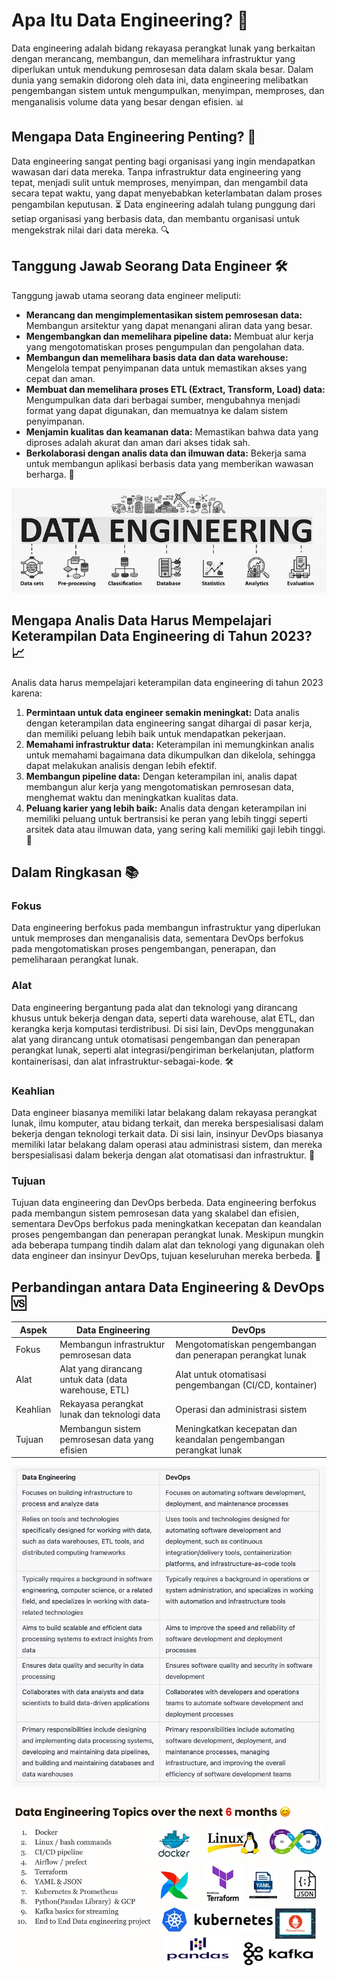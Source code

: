 # Apa Itu Data Engineering? 🤔

Data engineering adalah bidang rekayasa perangkat lunak yang berkaitan dengan merancang, membangun, dan memelihara infrastruktur yang diperlukan untuk mendukung pemrosesan data dalam skala besar. Dalam dunia yang semakin didorong oleh data ini, data engineering melibatkan pengembangan sistem untuk mengumpulkan, menyimpan, memproses, dan menganalisis volume data yang besar dengan efisien. 📊

## Mengapa Data Engineering Penting? 🚀

Data engineering sangat penting bagi organisasi yang ingin mendapatkan wawasan dari data mereka. Tanpa infrastruktur data engineering yang tepat, menjadi sulit untuk memproses, menyimpan, dan mengambil data secara tepat waktu, yang dapat menyebabkan keterlambatan dalam proses pengambilan keputusan. ⏳ Data engineering adalah tulang punggung dari setiap organisasi yang berbasis data, dan membantu organisasi untuk mengekstrak nilai dari data mereka. 🔍

## Tanggung Jawab Seorang Data Engineer 🛠️

Tanggung jawab utama seorang data engineer meliputi:

- **Merancang dan mengimplementasikan sistem pemrosesan data:** Membangun arsitektur yang dapat menangani aliran data yang besar.
- **Mengembangkan dan memelihara pipeline data:** Membuat alur kerja yang mengotomatiskan proses pengumpulan dan pengolahan data.
- **Membangun dan memelihara basis data dan data warehouse:** Mengelola tempat penyimpanan data untuk memastikan akses yang cepat dan aman.
- **Membuat dan memelihara proses ETL (Extract, Transform, Load) data:** Mengumpulkan data dari berbagai sumber, mengubahnya menjadi format yang dapat digunakan, dan memuatnya ke dalam sistem penyimpanan.
- **Menjamin kualitas dan keamanan data:** Memastikan bahwa data yang diproses adalah akurat dan aman dari akses tidak sah.
- **Berkolaborasi dengan analis data dan ilmuwan data:** Bekerja sama untuk membangun aplikasi berbasis data yang memberikan wawasan berharga. 🤝

![alt text](image.png)

## Mengapa Analis Data Harus Mempelajari Keterampilan Data Engineering di Tahun 2023? 📈

Analis data harus mempelajari keterampilan data engineering di tahun 2023 karena:

1. **Permintaan untuk data engineer semakin meningkat:** Data analis dengan keterampilan data engineering sangat dihargai di pasar kerja, dan memiliki peluang lebih baik untuk mendapatkan pekerjaan.
2. **Memahami infrastruktur data:** Keterampilan ini memungkinkan analis untuk memahami bagaimana data dikumpulkan dan dikelola, sehingga dapat melakukan analisis dengan lebih efektif.
3. **Membangun pipeline data:** Dengan keterampilan ini, analis dapat membangun alur kerja yang mengotomatiskan pemrosesan data, menghemat waktu dan meningkatkan kualitas data.
4. **Peluang karier yang lebih baik:** Analis data dengan keterampilan ini memiliki peluang untuk bertransisi ke peran yang lebih tinggi seperti arsitek data atau ilmuwan data, yang sering kali memiliki gaji lebih tinggi. 💼

## Dalam Ringkasan 📚

### Fokus
Data engineering berfokus pada membangun infrastruktur yang diperlukan untuk memproses dan menganalisis data, sementara DevOps berfokus pada mengotomatiskan proses pengembangan, penerapan, dan pemeliharaan perangkat lunak.

### Alat
Data engineering bergantung pada alat dan teknologi yang dirancang khusus untuk bekerja dengan data, seperti data warehouse, alat ETL, dan kerangka kerja komputasi terdistribusi. Di sisi lain, DevOps menggunakan alat yang dirancang untuk otomatisasi pengembangan dan penerapan perangkat lunak, seperti alat integrasi/pengiriman berkelanjutan, platform kontainerisasi, dan alat infrastruktur-sebagai-kode. 🛠️

### Keahlian
Data engineer biasanya memiliki latar belakang dalam rekayasa perangkat lunak, ilmu komputer, atau bidang terkait, dan mereka berspesialisasi dalam bekerja dengan teknologi terkait data. Di sisi lain, insinyur DevOps biasanya memiliki latar belakang dalam operasi atau administrasi sistem, dan mereka berspesialisasi dalam bekerja dengan alat otomatisasi dan infrastruktur. 🔧

### Tujuan
Tujuan data engineering dan DevOps berbeda. Data engineering berfokus pada membangun sistem pemrosesan data yang skalabel dan efisien, sementara DevOps berfokus pada meningkatkan kecepatan dan keandalan proses pengembangan dan penerapan perangkat lunak. Meskipun mungkin ada beberapa tumpang tindih dalam alat dan teknologi yang digunakan oleh data engineer dan insinyur DevOps, tujuan keseluruhan mereka berbeda. 🎯

## Perbandingan antara Data Engineering & DevOps 🆚

| Aspek        | Data Engineering                                  | DevOps                                        |
|--------------|--------------------------------------------------|----------------------------------------------|
| Fokus        | Membangun infrastruktur pemrosesan data          | Mengotomatiskan pengembangan dan penerapan perangkat lunak |
| Alat         | Alat yang dirancang untuk data (data warehouse, ETL) | Alat untuk otomatisasi pengembangan (CI/CD, kontainer) |
| Keahlian     | Rekayasa perangkat lunak dan teknologi data      | Operasi dan administrasi sistem              |
| Tujuan       | Membangun sistem pemrosesan data yang efisien    | Meningkatkan kecepatan dan keandalan pengembangan perangkat lunak |

![alt text](image-1.png)

![alt text](image-2.png)


